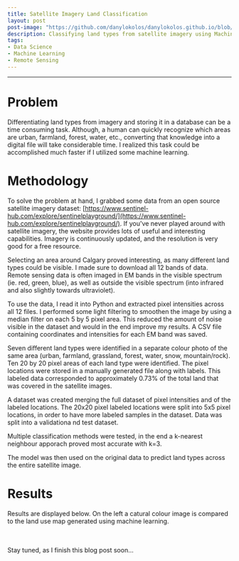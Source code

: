 ```yaml
---
title: Satellite Imagery Land Classification 
layout: post
post-image: "https://github.com/danylokolos/danylokolos.github.io/blob/main/assets/images/Project01-KNN_SatelliteClassification_05.png?raw=true"
description: Classifying land types from satellite imagery using Machine Learning.    
tags:
- Data Science
- Machine Learning
- Remote Sensing
---
```



---

# **Problem**

Differentiating land types from imagery and storing it in a database can be a time consuming task. Although, a human can quickly recognize which areas are urban, farmland, forest, water, etc., converting that knowledge into a digital file will take considerable time. I realized this task could be accomplished much faster if I utilized some machine learning. 

# **Methodology**

To solve the problem at hand, I grabbed some data from an open source satellite imagery dataset: [https://www.sentinel-hub.com/explore/sentinelplayground/](https://www.sentinel-hub.com/explore/sentinelplayground/). If you've never played around with satellite imagery, the website provides lots of useful and interesting capabilities. Imagery is continuously updated, and the resolution is very good for a free resource. 

Selecting an area around Calgary proved interesting, as many different land types could be visible. I made sure to download all 12 bands of data. Remote sensing data is often imaged in EM bands in the visible spectrum (ie. red, green, blue), as well as outside the visible spectrum (into infrared and also slightly towards ultraviolet).

To use the data, I read it into Python and extracted pixel intensities across all 12 files. I performed some light filtering to smoothen the image by using a median filter on each 5 by 5 pixel area. This reduced the amount of noise visible in the dataset and would in the end improve my results. A CSV file containing coordinates and intensities for each EM band was saved.

Seven different land types were identified in a separate colour photo of the same area (urban, farmland, grassland, forest, water, snow, mountain/rock). Ten 20 by 20 pixel areas of each land type were identified. The pixel locations were stored in a manually generated file along with labels. This labeled data corresponded to approximately 0.73% of the total land that was covered in the satellite images. 

A dataset was created merging the full dataset of pixel intensities and of the labeled locations. The 20x20 pixel labeled locations were split into 5x5 pixel locations, in order to have more labeled samples in the dataset. Data was split into a validationa nd test dataset. 

Multiple classification methods were tested, in the end a k-nearest neighbour apporach proved most accurate with k=3.

The model was then used on the original data to predict land types across the entire satellite image. 

# **Results**

Results are displayed below. On the left a catural colour image is compared to the land use map generated using machine learning.



<br>
<br>
Stay tuned, as I finish this blog post soon...


